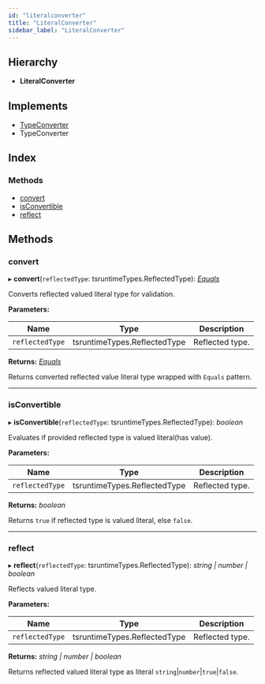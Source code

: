 ```yaml
---
id: "literalconverter"
title: "LiteralConverter"
sidebar_label: "LiteralConverter"
---
```


## Hierarchy

* **LiteralConverter**

## Implements

* [TypeConverter](../interfaces/types.typeconverter.md)
* TypeConverter

## Index

### Methods

* [convert](literalconverter.md#convert)
* [isConvertible](literalconverter.md#isconvertible)
* [reflect](literalconverter.md#reflect)

## Methods

###  convert

▸ **convert**(`reflectedType`: tsruntimeTypes.ReflectedType): *[Equals](equals.md)*

Converts reflected valued literal type for validation.

**Parameters:**

Name | Type | Description |
------ | ------ | ------ |
`reflectedType` | tsruntimeTypes.ReflectedType | Reflected type. |

**Returns:** *[Equals](equals.md)*

Returns converted reflected value literal type wrapped with `Equals` pattern.

___

###  isConvertible

▸ **isConvertible**(`reflectedType`: tsruntimeTypes.ReflectedType): *boolean*

Evaluates if provided reflected type is valued literal(has value).

**Parameters:**

Name | Type | Description |
------ | ------ | ------ |
`reflectedType` | tsruntimeTypes.ReflectedType | Reflected type. |

**Returns:** *boolean*

Returns `true` if reflected type is valued literal, else `false`.

___

###  reflect

▸ **reflect**(`reflectedType`: tsruntimeTypes.ReflectedType): *string | number | boolean*

Reflects valued literal type.

**Parameters:**

Name | Type | Description |
------ | ------ | ------ |
`reflectedType` | tsruntimeTypes.ReflectedType | Reflected type. |

**Returns:** *string | number | boolean*

Returns reflected valued literal type as literal `string`|`number`|`true`|`false`.
